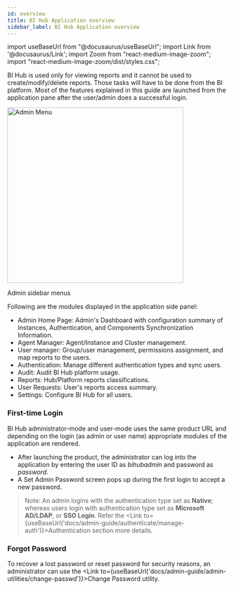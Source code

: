 ```yaml
---
id: overview
title: BI Hub Application overview
sidebar_label: BI Hub Application overview
---
```


import useBaseUrl from "@docusaurus/useBaseUrl";
import Link from '@docusaurus/Link';
import Zoom from "react-medium-image-zoom";
import "react-medium-image-zoom/dist/styles.css";

BI Hub is used only for viewing reports and it cannot be used to create/modify/delete reports. Those tasks will have to be done from the BI platform. Most of the features explained in this guide are launched from the application pane after the user/admin does a successful login.

<div class="center">
  <Zoom>
<img alt="Admin Menu" height="400" src={useBaseUrl('/doc-images/admin-guide/overview/admin-menu.png')}/>
  </Zoom>
	<p>Admin sidebar menus</p>
</div>

Following are the modules displayed in the application side panel:

- <Link to={useBaseUrl('docs/admin-guide/getting-started/homepage')}>Admin Home Page</Link>: Admin's Dashboard with configuration summary of Instances, Authentication, and Components Synchronization Information.
- <Link to={useBaseUrl('docs/admin-guide/agent-manager/agent-manager-main')}>Agent Manager</Link>: Agent/Instance and Cluster management.
- <Link to={useBaseUrl('docs/admin-guide/user-manager/user-manager-main')}>User manager</Link>: Group/user management, permissions assignment, and map reports to the users.
- <Link to={useBaseUrl('docs/admin-guide/authenticate/authenticate')}>Authentication</Link>: Manage different authentication types and sync users.
- <Link to={useBaseUrl('docs/admin-guide/audit')}>Audit</Link>: Audit BI Hub platform usage.
- <Link to={useBaseUrl('docs/admin-guide/reports/reports')}>Reports</Link>: Hub/Platform reports classifications.
- <Link to={useBaseUrl('docs/admin-guide/request-access-reports-admin')}>User Requests</Link>: User's reports access summary.
- <Link to={useBaseUrl('docs/admin-guide/settings/settings')}>Settings</Link>: Configure BI Hub for all users.

### First-time Login

BI Hub administrator-mode and user-mode uses the same product URL and depending on the
login (as admin or user name) appropriate modules of the application are rendered.

* After launching the product, the administrator can log into the application by entering the user ID as *bihubadmin* and password as *password*.
* A Set Admin Password screen pops up during the first login to accept a new password.

> Note: An admin logins with the authentication type set as **Native**; whereas users login with authentication type set as **Microsoft AD/LDAP**, or **SSO Login**. Refer the <Link to={useBaseUrl('docs/admin-guide/authenticate/manage-auth')}>Authentication</Link> section more details.

### Forgot Password

To recover a lost password or reset password for security reasons, an administrator can use the <Link to={useBaseUrl('docs/admin-guide/admin-utilities/change-passwd')}>Change Password</Link> utility.
